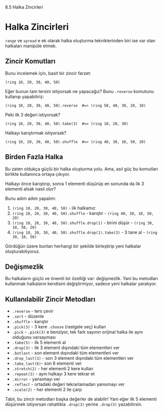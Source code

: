 8.5 Halka Zincirleri

# Halka Zincirleri

`range` ve `spread` e ek olarak halka oluşturma tekniklerinden
biri ise var olan halkaları manipüle etmek.

## Zincir Komutları

Bunu incelemek için, basit bir zincir farzet:

```
(ring 10, 20, 30, 40, 50)
```

Eğer bunun tam tersini istiyorsak ne yapacağız? Bunu `.reverse` 
komutunu kullanıp yapabiliriz:

```
(ring 10, 20, 30, 40, 50).reverse  #=> (ring 50, 40, 30, 20, 10)
```

Peki ilk 3 değeri istiyorsak?

```
(ring 10, 20, 30, 40, 50).take(3)  #=> (ring 10, 20, 30)
```

Halkayı karıştırmak istiyorsak?

```
(ring 10, 20, 30, 40, 50).shuffle  #=> (ring 40, 30, 10, 50, 20)
```

## Birden Fazla Halka

Bu zaten oldukça güçlü bir halka oluşturma yolu. Ama, asıl güç bu 
komutları birlikte kullanınca ortaya çıkıyor.

Halkayı önce karıştırıp, sonra 1 elementi düşürüp en sonunda da 
ilk 3 elementi alsak nasıl olur?

Bunu adım adım yapalım:

1. `(ring 10, 20, 30, 40, 50)` - ilk halkamız
2. `(ring 10, 20, 30, 40, 50).shuffle` - karıştır - `(ring 40, 30, 10, 50, 20)`
3. `(ring 10, 20, 30, 40, 50).shuffle.drop(1)` - birini düşür - `(ring 30, 10, 50, 20)`
4. `(ring 10, 20, 30, 40, 50).shuffle.drop(1).take(3)` - 3 tane al - `(ring 30, 10, 50)`

Gördüğün üzere bunları herhangi bir şekilde birleştirip yeni 
halkalar oluşturabiliyoruz.

## Değişmezlik

Bu halkaların güçlü ve önemli bir özelliği var: değişmezlik. Yani 
bu metodları kullanmak halkaların kendisini değiştirmiyor, sadece yeni halkalar yaratıyor.

## Kullanılabilir Zincir Metodları

* `.reverse` - ters çevir
* `.sort`    - düzenle
* `.shuffle` - karıştır
* `.pick(3)` - 3 kere `.choose` (rastgele seç) kullan
* `.pick`    - `.pick(3)` e benziyor, tek fark sayının orijinal halka ile aynı olduğunu varsayması
* `.take(5)` - ilk 5 elementi al
* `.drop(3)` - ilk 3 element dışındaki tüm elementleri ver
* `.butlast` - son element dışındaki tüm elementleri ver
* `.drop_last(3)` - son 3 element dışındaki tüm elementleri ver
* `.take_last(6)`- son 6 elementi ver
* `.stretch(2)` - her elementi 2 kere kullan
* `.repeat(3)` - aynı halkayı 3 kere tekrar et
* `.mirror` - yansımayı ver
* `.reflect` - ortadaki değeri tekrarlamadan yansımayı ver
* `.scale(2)` - her elementi 2 ile çarp

Tabii, bu zincir metodları başka değerler de alabilir! Yani eğer ilk 5 elementi düşürmek istiyorsan rahatlıkla `.drop(3)` yerine `.drop(5)` yazabilirsin.
